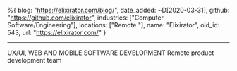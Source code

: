 %{
  blog: "https://elixirator.com/blog/",
  date_added: ~D[2020-03-31],
  github: "https://github.com/elixirator",
  industries: ["Computer Software/Engineering"],
  locations: ["Remote "],
  name: "Elixirator",
  old_id: 543,
  url: "https://elixirator.com/"
}

---

UX/UI, WEB AND MOBILE SOFTWARE DEVELOPMENT
Remote product development team
